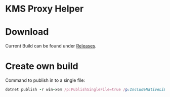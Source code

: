 # KMS Proxy Helper

# Download
Current Build can be found under [Releases](https://github.com/CwistSilver/KMS-Proxy-Helper/releases).

# Create own build
Command to publish in to a single file: 
```ruby
dotnet publish -r win-x64 /p:PublishSingleFile=true /p:IncludeNativeLibariesForSelfExtract=true --output "c:SingleFileDeploy"
```
